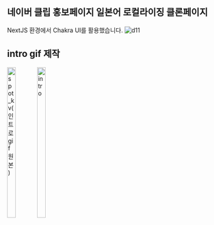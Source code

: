 ## 네이버 클립 홍보페이지 일본어 로컬라이징 클론페이지

NextJS 환경에서 Chakra UI를 활용했습니다.
![d11](https://github.com/user-attachments/assets/8c654333-6e92-4fd8-b19e-91d4da59d888)

## intro gif 제작
<div style="display: inline-block;">
  <img src="https://github.com/user-attachments/assets/c59b3fac-b5ee-494f-8466-b87300df5502" alt="spot_kv(인트로gif 원본)" style="width: 30%;">
  <img src="https://github.com/user-attachments/assets/dca85651-f16f-460c-b3a5-7335a8e58606" alt="intro" style="width: 30%;">
</div>
